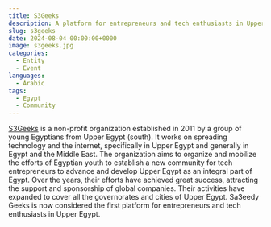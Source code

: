 ```yaml
---
title: S3Geeks
description: A platform for entrepreneurs and tech enthusiasts in Upper Egypt
slug: s3geeks
date: 2024-08-04 00:00:00+0000
image: s3geeks.jpg
categories:
  - Entity
  - Event
languages:
  - Arabic
tags:
  - Egypt
  - Community
---
```


[S3Geeks](https://s3geeks.com/) is a non-profit organization established in 2011 by a group of young Egyptians from Upper Egypt (south). It works on spreading technology and the internet, specifically in Upper Egypt and generally in Egypt and the Middle East. The organization aims to organize and mobilize the efforts of Egyptian youth to establish a new community for tech entrepreneurs to advance and develop Upper Egypt as an integral part of Egypt. Over the years, their efforts have achieved great success, attracting the support and sponsorship of global companies. Their activities have expanded to cover all the governorates and cities of Upper Egypt. Sa3eedy Geeks is now considered the first platform for entrepreneurs and tech enthusiasts in Upper Egypt.
